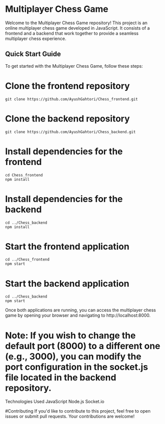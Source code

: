 # Multiplayer Chess Game

Welcome to the Multiplayer Chess Game repository! This project is an online multiplayer chess game developed in JavaScript. It consists of a frontend and a backend that work together to provide a seamless multiplayer chess experience.

## Quick Start Guide

To get started with the Multiplayer Chess Game, follow these steps:


# Clone the frontend repository
```
git clone https://github.com/AyushGahtori/Chess_frontend.git
```
# Clone the backend repository
```
git clone https://github.com/AyushGahtori/Chess_backend.git
```
# Install dependencies for the frontend
```
cd Chess_frontend
npm install
```
# Install dependencies for the backend
```
cd ../Chess_backend
npm install
```
# Start the frontend application
```
cd ../Chess_frontend
npm start
```
# Start the backend application
```
cd ../Chess_backend
npm start
```
Once both applications are running, you can access the multiplayer chess game by opening your browser and navigating to http://localhost:8000.

# Note: If you wish to change the default port (8000) to a different one (e.g., 3000), you can modify the port configuration in the socket.js file located in the backend repository.

Technologies Used
JavaScript
Node.js
Socket.io

#Contributing
If you'd like to contribute to this project, feel free to open issues or submit pull requests. Your contributions are welcome!
